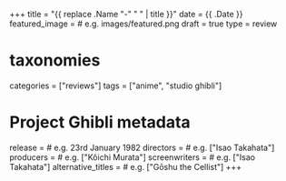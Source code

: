 +++
title = "{{ replace .Name "-" " " | title }}"
date = {{ .Date }}
featured_image = # e.g. images/featured.png
draft = true
type = review

# taxonomies
categories = ["reviews"]
tags = ["anime", "studio ghibli"]

# Project Ghibli metadata
release = # e.g. 23rd January 1982
directors = # e.g. ["Isao Takahata"]
producers = # e.g. ["Kôichi Murata"]
screenwriters = # e.g. ["Isao Takahata"]
alternative_titles = # e.g. ["Gōshu the Cellist"]
+++

